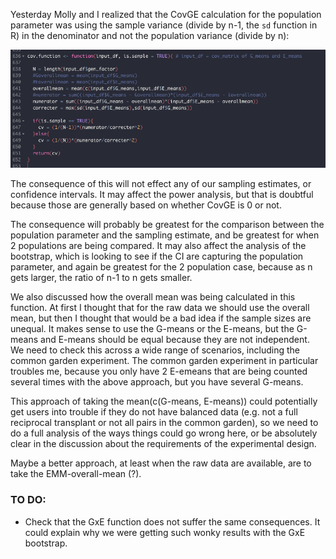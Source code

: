 Yesterday Molly and I realized that the CovGE calculation for the population parameter was using the sample variance (divide by n-1, the `sd` function in R) in the 
denominator and not the population variance (divide by n):

![](20210201_covGE.png)

The consequence of this will not effect any of our sampling estimates, or confidence intervals. It may affect the power analysis, but that is doubtful 
because those are generally based on whether CovGE is 0 or not.

The consequence will probably be greatest for the comparison between the population parameter and the sampling estimate, and be greatest for when 
2 populations are being compared. It may also affect the analysis of the bootstrap, which is looking to see if the CI are capturing the population parameter, 
and again be greatest for the 2 population case, because as n gets larger, the ratio of n-1 to n gets smaller.

We also discussed how the overall mean was being calculated in this function. At first I thought that for the raw data we should use the overall mean, 
but then I thought that would be a bad idea if the sample sizes are unequal. It makes sense to use the G-means or the E-means, but the G-means and E-means 
should be equal because they are not independent. We need to check this across a wide range of scenarios, including the common garden experiment. The common garden
experiment in particular troubles me, because you only have 2 E-emeans that are being counted several times with the above approach, but you have several G-means.

This approach of taking the mean(c(G-means, E-means)) could potentially get users into trouble if they do not have balanced data (e.g. not a full 
reciprocal transplant or not all pairs in the common garden), so we need to do a full analysis of the ways things could go wrong here, or be absolutely clear in the
discussion about the requirements of the experimental design. 

Maybe a better approach, at least when the raw data are available, are to take the EMM-overall-mean (?).

### TO DO:
- Check that the GxE function does not suffer the same consequences. It could explain why we were getting such wonky results with the GxE bootstrap.
